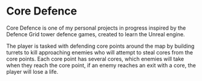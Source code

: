 # Core Defence
Core Defence is one of my personal projects in progress inspired by the Defence Grid tower defence games, created to learn the Unreal engine.

The player is tasked with defending core points around the map by building turrets to kill approaching enemies who will attempt to steal cores from the core points. Each core point has several cores, which enemies will take when they reach the core point, if an enemy reaches an exit with a core, the player will lose a life.